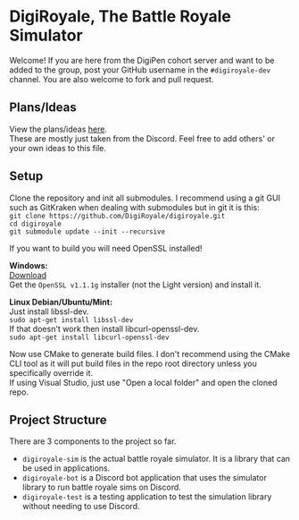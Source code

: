 # DigiRoyale, The Battle Royale Simulator

Welcome! If you are here from the DigiPen cohort server and want to be added to the group, post your GitHub username in the `#digiroyale-dev` channel. You are also welcome to fork and pull request.

## Plans/Ideas
View the plans/ideas [here](ideas.md).  
These are mostly just taken from the Discord.
Feel free to add others' or your own ideas to this file.

## Setup

Clone the repository and init all submodules. I recommend using a git GUI such as GitKraken when dealing with submodules but in git it is this:  
`git clone https://github.com/DigiRoyale/digiroyale.git`  
`cd digiroyale`  
`git submodule update --init --recursive`

If you want to build you will need OpenSSL installed!

**Windows:**  
[Download](https://slproweb.com/products/Win32OpenSSL.html)  
Get the `OpenSSL v1.1.1g` installer (not the Light version) and install it.

**Linux Debian/Ubuntu/Mint:**  
Just install libssl-dev.  
`sudo apt-get install libssl-dev`  
If that doesn't work then install libcurl-openssl-dev.  
`sudo apt-get install libcurl-openssl-dev`

Now use CMake to generate build files. I don't recommend using the CMake CLI tool as it will put build files in the repo root directory unless you specifically override it.  
If using Visual Studio, just use "Open a local folder" and open the cloned repo.

## Project Structure
There are 3 components to the project so far.  
* `digiroyale-sim` is the actual battle royale simulator. It is a library that can be used in applications.  
* `digiroyale-bot` is a Discord bot application that uses the simulator library to run battle royale sims on Discord.  
* `digiroyale-test` is a testing application to test the simulation library without needing to use Discord.
